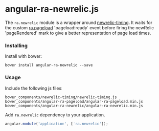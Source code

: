 angular-ra-newrelic.js
======================

The `ra.newrelic` module is a wrapper around [newrelic-timing](https://github.com/uken/newrelic-timing). It waits for the custom [ra.pageload](https://github.com/red-ant/angular-ra-pageload) 'pageload:ready' event before firing the newRelic 'pageRendered' mark to give a better representation of page load times.


### Installing

Install with bower:

```
bower install angular-ra-newrelic --save
```

### Usage

Include the following js files:

```
bower_components/newrelic-timing/newrelic-timing.js
bower_components/angular-ra-pageload/angular-ra-pageload.min.js
bower_components/angular-ra-newrelic/angular-ra-newrelic.min.js
```

Add `ra.newrelic` dependency to your application.

```javascript
angular.module('application', ['ra.newrelic']);
```
